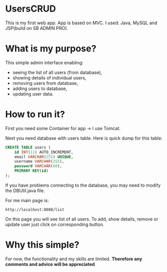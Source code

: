 # UsersCRUD 
This is my first web app. App is based on MVC. I used: Java, MySQL and JSP(build on SB ADMIN PRO).

# What is my purpose?
This simple admin interface enabling:
- seeing the list of all users (from database),
- showing details of individual users, 
- removing users from database,
- adding users to database,
- updating user data.

# How to run it?
First you need some Container for app -> I use Tomcat.

Next you need database with users table. Here is quick dump for this table:

```sql
CREATE TABLE users (
    id INT(11) AUTO_INCREMENT,
    email VARCHAR(255) UNIQUE,
    username VARCHAR(255),
    password VARCHAR(60),
    PRIMARY KEY(id)
);
```

If you have problems connecting to the database, you may need to modify the DBUtil.java file.

For me main page is:
```
http://localhost:8080/list
```
On this page you will see list of all users. To add, show details, remove or update user just click on corresponding button.

# Why this simple?
For now, the functionality and my skills are limited. 
<b>Therefore any comments and advice will be appreciated</b>

